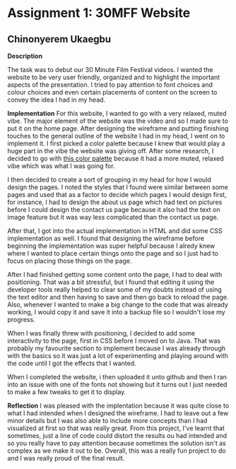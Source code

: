 # Assignment 1: 30MFF Website

## Chinonyerem Ukaegbu

**Description**

The task was to debut our 30 Minute Film Festival videos. I wanted the website to be very user friendly, organized and to highlight the important aspects of the presentation. I tried to pay attention to font choices and colour choices and even certain placements of content on the screen to convey the idea I had in my head. 

**Implementation**
For this website, I wanted to go with a very relaxed, muted vibe. The major element of the website was the video and so I made sure to put it on the home page.
After designing the wireframe and putting finishing touches to the general outline of the website I had in my head, I went on to implement it. I first picked a color palette because I knew that would play a huge part in the vibe the website was giving off. After some research, I decided to go with [this color palette](https://coolors.co/22223b-4a4e69-9a8c98-c9ada7-f2e9e4) because it had a more muted, relaxed vibe which was what I was going for.

I then decided to create a sort of grouping in my head for how I would design the pages. I noted the styles that I found were similar between some pages and used that as a factor to decide which pages I would design first, for instance, I had to design the about us page which had text on pictures before I could design the contact us page because it also had the text on image feature but it was way less complicated than the contact us page.

After that, I got into the actual implementation in HTML and did some CSS implementation as well. I found that designing the wireframe before beginning the implementation was super helpful because I alredy knew where I wanted to place certain things onto the page and so I just had to focus on placing those things on the page.

After I had finished getting some content onto the page, I had to deal with positioning. That was a bit stressful, but I found that editing it using the developer tools really helped to clear some of my doubts instead of using the text editor and then having to save and then go back to reload the page. Also, whenever I wanted to make a big change to the code that was already working, I would copy it and save it into a backup file so I wouldn't lose my progress.

When I was finally threw with positioning, I decided to add some interactivity to the page, first in CSS before I moved on to Java. That was probably my favourite section to implement because I was already through with the basics so it was just a lot of experimenting and playing around with the code until I got the effects that I wanted.

When I completed the website, i then uploaded it unto github and then I ran into an issue with one of the fonts not showing but it turns out I just needed to make a few tweaks to get it to display.

**Reflection**
I was pleased with the implentation because it was quite close to what I had intended when I designed the wireframe. I had to leave out a few minor details but I was also able to include more concepts than I had visualized at first so that was really great. From this project, I've learnt that sometimes, just a line of code could distort the results ou had intended and so you really have to pay attention because sometimes the solution isn't as complex as we make it out to be. Overall, this was a really fun project to do and I was really proud of the final result.
